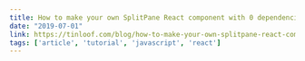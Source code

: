 ```yaml
---
title: How to make your own SplitPane React component with 0 dependencies
date: "2019-07-01"
link: https://tinloof.com/blog/how-to-make-your-own-splitpane-react-component-with-0-dependencies/
tags: ['article', 'tutorial', 'javascript', 'react']
---
```

